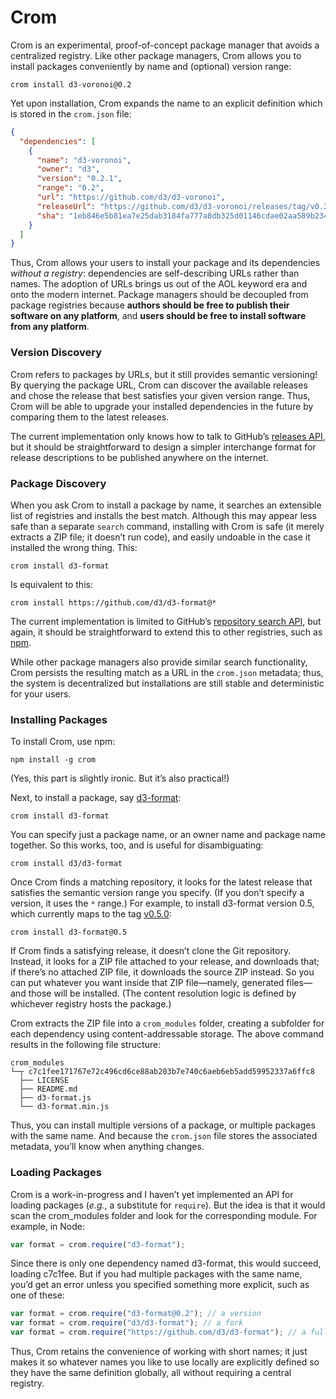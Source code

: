 # Crom

Crom is an experimental, proof-of-concept package manager that avoids a centralized registry. Like other package managers, Crom allows you to install packages conveniently by name and (optional) version range:

```
crom install d3-voronoi@0.2
```

Yet upon installation, Crom expands the name to an explicit definition which is stored in the `crom.json` file:

```json
{
  "dependencies": [
    {
      "name": "d3-voronoi",
      "owner": "d3",
      "version": "0.2.1",
      "range": "0.2",
      "url": "https://github.com/d3/d3-voronoi",
      "releaseUrl": "https://github.com/d3/d3-voronoi/releases/tag/v0.2.1",
      "sha": "1eb846e5b81ea7e25dab3184fa777a8db325d01146cdae02aa589b2349d162b8"
    }
  ]
}
```

Thus, Crom allows your users to install your package and its dependencies *without a registry*: dependencies are self-describing URLs rather than names. The adoption of URLs brings us out of the AOL keyword era and onto the modern internet. Package managers should be decoupled from package registries because **authors should be free to publish their software on any platform**, and **users should be free to install software from any platform**.

### Version Discovery

Crom refers to packages by URLs, but it still provides semantic versioning! By querying the package URL, Crom can discover the available releases and chose the release that best satisfies your given version range. Thus, Crom will be able to upgrade your installed dependencies in the future by comparing them to the latest releases.

The current implementation only knows how to talk to GitHub’s [releases API](https://developer.github.com/v3/repos/releases/#list-releases-for-a-repository), but it should be straightforward to design a simpler interchange format for release descriptions to be published anywhere on the internet.

### Package Discovery

When you ask Crom to install a package by name, it searches an extensible list of registries and installs the best match. Although this may appear less safe than a separate `search` command, installing with Crom is safe (it merely extracts a ZIP file; it doesn’t run code), and easily undoable in the case it installed the wrong thing. This:

```
crom install d3-format
```

Is equivalent to this:

```
crom install https://github.com/d3/d3-format@*
```

The current implementation is limited to GitHub’s [repository search API](https://developer.github.com/v3/search/#search-repositories), but again, it should be straightforward to extend this to other registries, such as [npm](https://npmjs.org).

While other package managers also provide similar search functionality, Crom persists the resulting match as a URL in the `crom.json` metadata; thus, the system is decentralized but installations are still stable and deterministic for your users.

### Installing Packages

To install Crom, use npm:

```
npm install -g crom
```

(Yes, this part is slightly ironic. But it’s also practical!)

Next, to install a package, say [d3-format](https://github.com/d3/d3-format):

```
crom install d3-format
```

You can specify just a package name, or an owner name and package name together. So this works, too, and is useful for disambiguating:

```
crom install d3/d3-format
```

Once Crom finds a matching repository, it looks for the latest release that satisfies the semantic version range you specify. (If you don’t specify a version, it uses the `*` range.) For example, to install d3-format version 0.5, which currently maps to the tag [v0.5.0](https://github.com/d3/d3-format/releases/tag/v0.5.0):

```
crom install d3-format@0.5
```

If Crom finds a satisfying release, it doesn’t clone the Git repository. Instead, it looks for a ZIP file attached to your release, and downloads that; if there’s no attached ZIP file, it downloads the source ZIP instead. So you can put whatever you want inside that ZIP file—namely, generated files—and those will be installed. (The content resolution logic is defined by whichever registry hosts the package.)

Crom extracts the ZIP file into a `crom_modules` folder, creating a subfolder for each dependency using content-addressable storage. The above command results in the following file structure:

```
crom_modules
└─┬ c7c1fee171767e72c496cd6ce88ab203b7e740c6aeb6eb5add59952337a6ffc8
  ├── LICENSE
  ├── README.md
  ├── d3-format.js
  └── d3-format.min.js
```

Thus, you can install multiple versions of a package, or multiple packages with the same name. And because the `crom.json` file stores the associated metadata, you’ll know when anything changes.

### Loading Packages

Crom is a work-in-progress and I haven’t yet implemented an API for loading packages (*e.g.*, a substitute for `require`). But the idea is that it would scan the crom_modules folder and look for the corresponding module. For example, in Node:

```js
var format = crom.require("d3-format");
```

Since there is only one dependency named d3-format, this would succeed, loading c7c1fee. But if you had multiple packages with the same name, you’d get an error unless you specified something more explicit, such as one of these:

```js
var format = crom.require("d3-format@0.2"); // a version
var format = crom.require("d3/d3-format"); // a fork
var format = crom.require("https://github.com/d3/d3-format"); // a full url
```

Thus, Crom retains the convenience of working with short names; it just makes it so whatever names you like to use locally are explicitly defined so they have the same definition globally, all without requiring a central registry.
